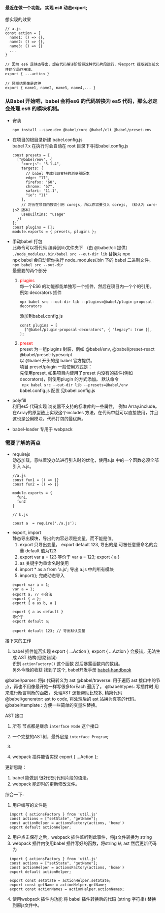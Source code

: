#### 最近在做一个功能， 实现 es6 动态export;
想实现的效果
``` 
// a.js 
const action = {
  name1: () => {},
  name2: () => {},
  name3: () => {}
  ...
}

// 因为 es6 是静态导出，想在代码编译阶段将这种代码片段运行，将export 提取到当前文件的全局作用域。
export { ...action }

// 预期结果像是这种 
export { name1, name2, name3, name4,... }

```   

### 从Babel 开始吧，babel 会将es6 的代码转换为 es5 代码，那么必定会处理 es6 的模块机制。

- 安装   
  ```
  npm install --save-dev @babel/core @babel/cli @babel/preset-env
  ```     
- 在项目的根目录新建 babel.config.js    
  babel 7.x 在执行时会自动在 root 目录下寻找babel.config.js     
  ```
  const presets = [
    ["@babel/env", {
      "corejs": "3.1.4",
      targets: {
        // babel 生成代码支持的浏览器版本
        edge: "17",
        firefox: "60",
        chrome: "67",
        safari: "11.1",
        "ie": "11"
      },
      // 将会在项目内按需引用 corejs, 所以你需要引入 corejs, （默认为 core-js2 版本）
      useBuiltIns: "usage"
    }]
  ];
  const plugins = [];
  module.exports = { presets, plugins };
  ```     

- 手动babel 打包    
  此命令可以将代码 编译到lib文件夹下 （由 @babel/cli 提供）   
  ``` ./node_modules/.bin/babel src --out-dir lib ``` 替换为 npx    
  npx babel 会自动帮你执行 node_modules/.bin 下的 babel 二进制文件。    
  ``` npx babel src --out-dir ```   
  最重要的两个部分      
  1.  <span style="color:red">plugins </span>  
      每一个ES6 的功能都能单独写一个插件，然后在项目内一个个的引用。  
      例如 decorators 插件
        ``` 
        npx babel src --out-dir lib --plugins=@babel/plugin-proposal-decorators    
        ```   
        添加到babel.config.js 
        ```
        const plugins = [
          ["@babel/plugin-proposal-decorators", { "legacy": true }],
        ];
        ```
  2. <span style="color:red">preset </span>   
      preset 为一组plugins 封装，例如 @babel/env, @babel/preset-react @babel/preset-typescript    
      以 @babel 开头的是 babel 官方提供。   
      项目 preset/plugin 一般使用方式是：  
        先使用preset, 如果项目内使用了preset 内没有的插件(例如 decorators)，则使用plugin 的方式添加。
      默认命令        
      ``` npx babel src --out-dir lib --presets=@babel/env```     
      babel.config.js 配置 见babel.config.js


- polyfill   
  利用es5 代码实现 浏览器不支持的标准库的一些属性， 例如 Array.include。           
    在Array的原型链上实现这个includes 方法，在代码中就可以直接使用，并且这也是公用模块，代码打包的最优解。

- babel-loader 专用于 webpack   

### 需要了解的两点  

- requirejs   
  动态加载，意味着没办法进行引入时的优化，使用a.js 中的一个函数必须全部引入 a.js。  
  ```
  //a.js
  const fun1 = () => {}
  const fun2 = () => {}

  module.exports = {
    fun1,
    fun2
  }

  // b.js 

  const a  = require('./a.js');
  ```     
- export, import  
  静态导出模块，导出的内容必须是变量，而不能是值。    
  1. export 只导出变量， export default 123, 导出的是 可被任意重命名的变量 default 值为123
  2. export var a = 123 等价于 var a = 123; export { a }
  3. as 关键字为重命名时使用 
  4. import * as a from 'a.js'; 导出 a.js 中的所有模块
  5. import(); 完成动态导入
  ```
  export var a = 1;
  var a = 1;
  export a; // 不合法
  export { a }; 
  export { a as b, a }

  export { a as default } 
  等价于 
  export default a;

  export default 123; // 导出默认变量 
  ```  


接下来的工作    
1. babel 插件能否实现 export { ...Action };
  export { ...Action } 会报错，无法生成 AST 结构(思路错误)  
  识别 ``` actionFactory() ``` 这个函数 然后暴露函数内的数组。     
  另外今晚的收获 找到了这个, babel开发手册 [babel-handbook](https://github.com/jamiebuilds/babel-handbook/blob/master/translations/zh-Hans/plugin-handbook.md)      

  @babel/parser: 将js 代码转义为 ast
  @babel/traverse: 用于遍历 ast 接口中的节点，再也不用像最开始一样写很多forEach 遍历了。
  @babel/types: 写插件时 用来进行断言判断的函数， 处理AST 逻辑帮助比较多, 精简代码 
  @babel/generator: ast to code, 将处理后的 ast 站换为真实的代码。 
  @babel/template : 方便一些简单的变量名替换。



AST 接口
  1. 所有 节点都是继承 `interface Node` 这个接口    
  2. 一个完整的AST树，最外层是 `interface Program`; 
  3. 



2. webpack 插件能否实现 export { ...Action };


更新思路： 
1. babel 能做到 很好识别代码片段的语法。
2. webpack 能即时的更新修改文件。

综合一下:
1. 用户编写的文件是   
  ```
    import { actionsFactory } from 'util.js'
    const actions = ["setState", "getName"];
    const actionHelper = actionsFactory(actions, 'home')
    export default actionHelper;
  ```
2. 用户点击保存之后，webpack 插件监听到此事件，将js文件转换为 string
3. webpack 插件内使用babel 插件写好的函数，将string 转 ast 然后更新代码为
  ```
    import { actionsFactory } from 'util.js'
    const actions = ["setState", "getName"];
    const actionHelper = actionsFactory(actions, 'home')
    export default actionHelper;

    export const setState = actionHelper.setState;
    export const getName = actionHelper.getName;
    export const actionNames = actionHelper.actionNames;
  
  ``` 
4. 使用webpack 插件内功能 将 babel 插件转换后的代码 (string 字符串) 替换到原js文件中。
